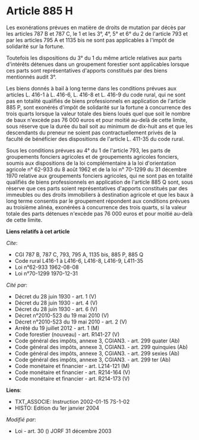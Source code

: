 # Article 885 H

Les exonérations prévues en matière de droits de mutation par décès par les articles 787 B et 787 C, le 1 et les 3°, 4°, 5°
et 6° du 2 de l'article 793 et par les articles 795 A et 1135 bis ne sont pas applicables à l'impôt de solidarité sur la
fortune.

Toutefois les dispositions du 3° du 1 du même article relatives aux parts d'intérêts détenues dans un groupement forestier
sont applicables lorsque ces parts sont représentatives d'apports constitués par des biens mentionnés audit 3°.

Les biens donnés à bail à long terme dans les conditions prévues aux articles L. 416-1 à L. 416-6, L. 416-8 et L. 416-9 du
code rural, qui ne sont pas en totalité qualifiés de biens professionnels en application de l'article 885 P, sont exonérés
d'impôt de solidarité sur la fortune à concurrence des trois quarts lorsque la valeur totale des biens loués quel que soit le
nombre de baux n'excède pas 76 000 euros et pour moitié au-delà de cette limite, sous réserve que la durée du bail soit au
minimum de dix-huit ans et que les descendants du preneur ne soient pas contractuellement privés de la faculté de bénéficier
des dispositions de l'article L. 411-35 du code rural.

Sous les conditions prévues au 4° du 1 de l'article 793, les parts de groupements fonciers agricoles et de groupements
agricoles fonciers, soumis aux dispositions de la loi complémentaire à la loi d'orientation agricole n° 62-933 du 8 août 1962
et de la loi n° 70-1299 du 31 décembre 1970 relative aux groupements fonciers agricoles, qui ne sont pas en totalité
qualifiés de biens professionnels en application de l'article 885 Q sont, sous réserve que ces parts soient représentatives
d'apports constitués par des immeubles ou des droits immobiliers à destination agricole et que les baux à long terme
consentis par le groupement répondent aux conditions prévues au troisième alinéa, exonérées à concurrence des trois quarts,
si la valeur totale des parts détenues n'excède pas 76 000 euros et pour moitié au-delà de cette limite.

**Liens relatifs à cet article**

_Cite_:

  - CGI 787 B, 787 C, 793, 795 A, 1135 bis, 885 P, 885 Q
  - Code rural L416-1 à L416-6, L416-8, L416-9, L411-35
  - Loi n°62-933 1962-08-08
  - Loi n°70-1299 1970-12-31

_Cité par_:

  - Décret du 28 juin 1930 - art. 1 (V)
  - Décret du 28 juin 1930 - art. 4 (V)
  - Décret du 28 juin 1930 - art. 6 (V)
  - Décret n°2010-523 du 19 mai 2010 (V)
  - Décret n°2010-523 du 19 mai 2010 - art. 2 (V)
  - Arrêté du 19 juillet 2012 - art. 1 (M)
  - Code forestier (nouveau) - art. R141-27 (V)
  - Code général des impôts, annexe 3, CGIAN3. - art. 299 quater (Ab)
  - Code général des impôts, annexe 3, CGIAN3. - art. 299 quinquies (Ab)
  - Code général des impôts, annexe 3, CGIAN3. - art. 299 sexies (Ab)
  - Code général des impôts, annexe 3, CGIAN3. - art. 299 ter (Ab)
  - Code monétaire et financier - art. L214-121 (M)
  - Code monétaire et financier - art. R214-164 (V)
  - Code monétaire et financier - art. R214-173 (V)

**Liens**:

  - TXT_ASSOCIE: Instruction 2002-01-15 7S-1-02
  - HISTO: Edition du 1er janvier 2004

_Modifié par_:

  - Loi - art. 30 () JORF 31 décembre 2003
